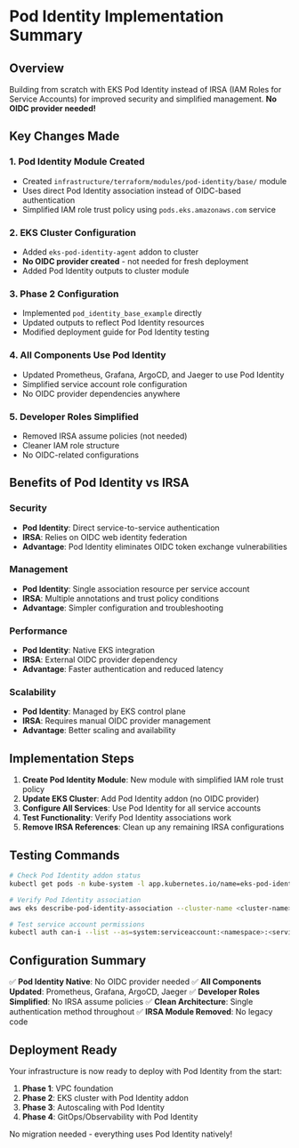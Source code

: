 # Pod Identity Implementation Summary

## Overview

Building from scratch with EKS Pod Identity instead of IRSA (IAM Roles for Service Accounts) for improved security and simplified management. **No OIDC provider needed!**

## Key Changes Made

### 1. Pod Identity Module Created

- Created `infrastructure/terraform/modules/pod-identity/base/` module
- Uses direct Pod Identity association instead of OIDC-based authentication
- Simplified IAM role trust policy using `pods.eks.amazonaws.com` service

### 2. EKS Cluster Configuration

- Added `eks-pod-identity-agent` addon to cluster
- **No OIDC provider created** - not needed for fresh deployment
- Added Pod Identity outputs to cluster module

### 3. Phase 2 Configuration

- Implemented `pod_identity_base_example` directly
- Updated outputs to reflect Pod Identity resources
- Modified deployment guide for Pod Identity testing

### 4. All Components Use Pod Identity

- Updated Prometheus, Grafana, ArgoCD, and Jaeger to use Pod Identity
- Simplified service account role configuration
- No OIDC provider dependencies anywhere

### 5. Developer Roles Simplified

- Removed IRSA assume policies (not needed)
- Cleaner IAM role structure
- No OIDC-related configurations

## Benefits of Pod Identity vs IRSA

### Security

- **Pod Identity**: Direct service-to-service authentication
- **IRSA**: Relies on OIDC web identity federation
- **Advantage**: Pod Identity eliminates OIDC token exchange vulnerabilities

### Management

- **Pod Identity**: Single association resource per service account
- **IRSA**: Multiple annotations and trust policy conditions
- **Advantage**: Simpler configuration and troubleshooting

### Performance

- **Pod Identity**: Native EKS integration
- **IRSA**: External OIDC provider dependency
- **Advantage**: Faster authentication and reduced latency

### Scalability

- **Pod Identity**: Managed by EKS control plane
- **IRSA**: Requires manual OIDC provider management
- **Advantage**: Better scaling and availability

## Implementation Steps

1. **Create Pod Identity Module**: New module with simplified IAM role trust policy
2. **Update EKS Cluster**: Add Pod Identity addon (no OIDC provider)
3. **Configure All Services**: Use Pod Identity for all service accounts
4. **Test Functionality**: Verify Pod Identity associations work
5. **Remove IRSA References**: Clean up any remaining IRSA configurations

## Testing Commands

```bash
# Check Pod Identity addon status
kubectl get pods -n kube-system -l app.kubernetes.io/name=eks-pod-identity-agent

# Verify Pod Identity association
aws eks describe-pod-identity-association --cluster-name <cluster-name> --association-id <association-id>

# Test service account permissions
kubectl auth can-i --list --as=system:serviceaccount:<namespace>:<service-account>
```

## Configuration Summary

✅ **Pod Identity Native**: No OIDC provider needed
✅ **All Components Updated**: Prometheus, Grafana, ArgoCD, Jaeger
✅ **Developer Roles Simplified**: No IRSA assume policies
✅ **Clean Architecture**: Single authentication method throughout
✅ **IRSA Module Removed**: No legacy code

## Deployment Ready

Your infrastructure is now ready to deploy with Pod Identity from the start:

1. **Phase 1**: VPC foundation
2. **Phase 2**: EKS cluster with Pod Identity addon
3. **Phase 3**: Autoscaling with Pod Identity
4. **Phase 4**: GitOps/Observability with Pod Identity

No migration needed - everything uses Pod Identity natively!

